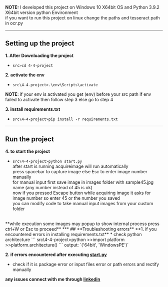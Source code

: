 **NOTE:** I developed this project on Windows 10 X64bit OS and Python 3.9.2 X64bit version python Environment<br>
      if you want to run this project on linux change the paths and tesseract path in ocr.py
***
## **Setting up the project**

**1. After Downloading the project**
* `src>cd 4-4-project`

**2. activate the env**
* `src\4-4-project>.\env\Scripts\activate`

**NOTE**: if your env is activated you get (env) before your src path if env failed to activate then follow step 3 else go to step 4

**3. install requirements.txt**
* `src\4-4-project>pip install -r requirements.txt`
***
## **Run the project**

**4. to start the project**
* `src\4-4-project>python start.py`
<br>after start is running acquireimage will run automatically<br>
press spacebar to capture image else Esc to enter image number manually<br>
for manual input first save image in images folder with sample45.jpg name (any number instead of 45 is ok)<br>
now if you pressed Escape button while acquiring image it asks for image number so enter 45 or the number you saved<br>
you can modify code to take manual input images from your custom folder<br>
<br>
**while execution some images may popup to show internal process press ctrl+W or Esc to proceed**
***
## **Troubleshooting errors**
**1. if you encountered errors in installing requirements.txt**
 * check python architecture
```
src\4-4-project>python
>>import platform
>>platform.architecture()
```
output: `('64bit', 'WindowsPE')`

**2. if errors encountered after executing [start.py](https://github.com/harshablaze/4-4-project/blob/main/start.py)**
 * check if it is package error or input files error or path errors and rectify manually

**any issues connect with me through [linkedin](https://www.linkedin.com/in/sri-harsha-mullapudi-014623172/)** 

